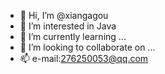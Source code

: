 - 👋 Hi, I’m @xiangagou
- 👀 I’m interested in Java
- 🌱 I’m currently learning ...
- 💞️ I’m looking to collaborate on ...
- 📫 e-mail:276250053@qq.com

<!---
xiangagou/xiangagou is a ✨ special ✨ repository because its `README.md` (this file) appears on your GitHub profile.
You can click the Preview link to take a look at your changes.
--->
